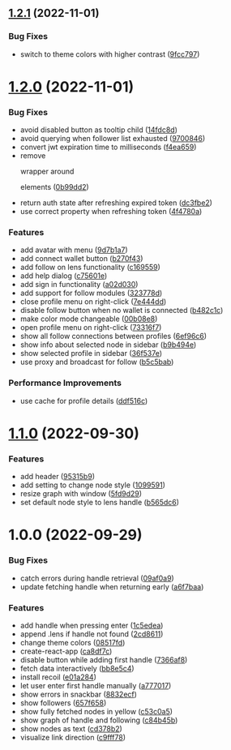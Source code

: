 ## [1.2.1](https://github.com/maui-r/cultivator/compare/v1.2.0...v1.2.1) (2022-11-01)


### Bug Fixes

* switch to theme colors with higher contrast ([9fcc797](https://github.com/maui-r/cultivator/commit/9fcc7976539be005b286a615440b6b6009e996bb))

# [1.2.0](https://github.com/maui-r/cultivator/compare/v1.1.0...v1.2.0) (2022-11-01)


### Bug Fixes

* avoid disabled button as tooltip child ([14fdc8d](https://github.com/maui-r/cultivator/commit/14fdc8dfd173928adee26b0241bb0dd85c0ad898))
* avoid querying when follower list exhausted ([9700846](https://github.com/maui-r/cultivator/commit/9700846653a12e10ec2adfc86fffd6717ee3a9f4))
* convert jwt expiration time to milliseconds ([f4ea659](https://github.com/maui-r/cultivator/commit/f4ea6598dc3888a35775c9c866cf8705dda6b28d))
* remove <p> wrapper around <p> elements ([0b99dd2](https://github.com/maui-r/cultivator/commit/0b99dd26ea884f0cbf1e1e412d742513c824c16d))
* return auth state after refreshing expired token ([dc3fbe2](https://github.com/maui-r/cultivator/commit/dc3fbe200ab97097729d625c9ceedaebac9cdad3))
* use correct property when refreshing token ([4f4780a](https://github.com/maui-r/cultivator/commit/4f4780ad5d2d947fe8ba7330dcc4fe6bccb9b613))


### Features

* add avatar with menu ([9d7b1a7](https://github.com/maui-r/cultivator/commit/9d7b1a7ec82b8a727eb927bef4dac10a938e0c75))
* add connect wallet button ([b270f43](https://github.com/maui-r/cultivator/commit/b270f43640c2dfb93221da1d562a8a4d07dfadb0))
* add follow on lens functionality ([c169559](https://github.com/maui-r/cultivator/commit/c1695593728e56d97397923d15a01d70178fd515))
* add help dialog ([c75601e](https://github.com/maui-r/cultivator/commit/c75601e8ae4667cb0f7bdbce939cb98791302e42))
* add sign in functionality ([a02d030](https://github.com/maui-r/cultivator/commit/a02d030c3e0a4d3be199c3201d0c363b4a8b8362))
* add support for follow modules ([323778d](https://github.com/maui-r/cultivator/commit/323778d054817241701bca004daaea628408c2ab))
* close profile menu on right-click ([7e444dd](https://github.com/maui-r/cultivator/commit/7e444dda1a5bb8dcc8b982938cc51fe335f28a26))
* disable follow button when no wallet is connected ([b482c1c](https://github.com/maui-r/cultivator/commit/b482c1cef354ff5475ef2e58425146c474ed8569))
* make color mode changeable ([00b08e8](https://github.com/maui-r/cultivator/commit/00b08e8eda8c76efecb3af67d4e0e84953d1a7b4))
* open profile menu on right-click ([73316f7](https://github.com/maui-r/cultivator/commit/73316f7aef0dbf1011aad5d5dee792a0e5e8c288))
* show all follow connections between profiles ([6ef96c6](https://github.com/maui-r/cultivator/commit/6ef96c6dfbfa91cf1c93b4836068e9d9b56882a7))
* show info about selected node in sidebar ([b9b494e](https://github.com/maui-r/cultivator/commit/b9b494e9bb96e21ced033f118a9c211669cf0f20))
* show selected profile in sidebar ([36f537e](https://github.com/maui-r/cultivator/commit/36f537edf9a9d7290bd47285a88199f3004cfcfc))
* use proxy and broadcast for follow ([b5c5bab](https://github.com/maui-r/cultivator/commit/b5c5bab0788d4caedfefb04c8fdc57ef9e748e83))


### Performance Improvements

* use cache for profile details ([ddf516c](https://github.com/maui-r/cultivator/commit/ddf516cfdc083b0fed7dc447c3fe226834497021))

# [1.1.0](https://github.com/maui-r/cultivator/compare/v1.0.0...v1.1.0) (2022-09-30)


### Features

* add header ([95315b9](https://github.com/maui-r/cultivator/commit/95315b99d66c53a4fe7573d19b99b604f472a67a))
* add setting to change node style ([1099591](https://github.com/maui-r/cultivator/commit/1099591e45e4f1e34c6e2ac36ae1b16e5688ea8e))
* resize graph with window ([5fd9d29](https://github.com/maui-r/cultivator/commit/5fd9d299d61cc49ff84b44c2e3d85020763df0ef))
* set default node style to lens handle ([b565dc6](https://github.com/maui-r/cultivator/commit/b565dc61a66bfdcf98c70f5e1f63dab2b0339d6f))

# 1.0.0 (2022-09-29)


### Bug Fixes

* catch errors during handle retrieval ([09af0a9](https://github.com/maui-r/cultivator/commit/09af0a9b925f2ae70223411c1b08dbbcf575dffd))
* update fetching handle when returning early ([a6f7baa](https://github.com/maui-r/cultivator/commit/a6f7baac340b27b6d2eef9e0fa1b0836a2aa025c))


### Features

* add handle when pressing enter ([1c5edea](https://github.com/maui-r/cultivator/commit/1c5edeae3d1f4513b3af9822a4a05dca3fc12394))
* append .lens if handle not found ([2cd8611](https://github.com/maui-r/cultivator/commit/2cd86118ad55135c07d9e6a4aacdd6559a58ef3a))
* change theme colors ([08517fd](https://github.com/maui-r/cultivator/commit/08517fddbe5d70e18838841809f328ca3c6721a7))
* create-react-app ([ca8df7c](https://github.com/maui-r/cultivator/commit/ca8df7cc164c70ed3178e05dee2ee216904d5978))
* disable button while adding first handle ([7366af8](https://github.com/maui-r/cultivator/commit/7366af87f8b78f140ae898dcc00abb34285cee7c))
* fetch data interactively ([bb8e5c4](https://github.com/maui-r/cultivator/commit/bb8e5c4dc8751025e09b1e953c42172403d1ee84))
* install recoil ([e01a284](https://github.com/maui-r/cultivator/commit/e01a28468151df9293f4110a92989b2f1d6a4fb8))
* let user enter first handle manually ([a777017](https://github.com/maui-r/cultivator/commit/a777017f60061d115c9827181a9f95fc4946ff50))
* show errors in snackbar ([8832ecf](https://github.com/maui-r/cultivator/commit/8832ecf41d4bfb212249bbd8663108347906616a))
* show followers ([657f658](https://github.com/maui-r/cultivator/commit/657f658bf5caf15792523aa265022bf80ad2bdb9))
* show fully fetched nodes in yellow ([c53c0a5](https://github.com/maui-r/cultivator/commit/c53c0a5aa2d1cd51b7c51709630f652caae834e4))
* show graph of handle and following ([c84b45b](https://github.com/maui-r/cultivator/commit/c84b45b42a22ba741a7abb85c3ca9ac65fba7d4f))
* show nodes as text ([cd378b2](https://github.com/maui-r/cultivator/commit/cd378b27e307194b626be7a10aee1c80fdf09829))
* visualize link direction ([c9fff78](https://github.com/maui-r/cultivator/commit/c9fff7836441f2e5492e5e1361fc34e63b51488b))

